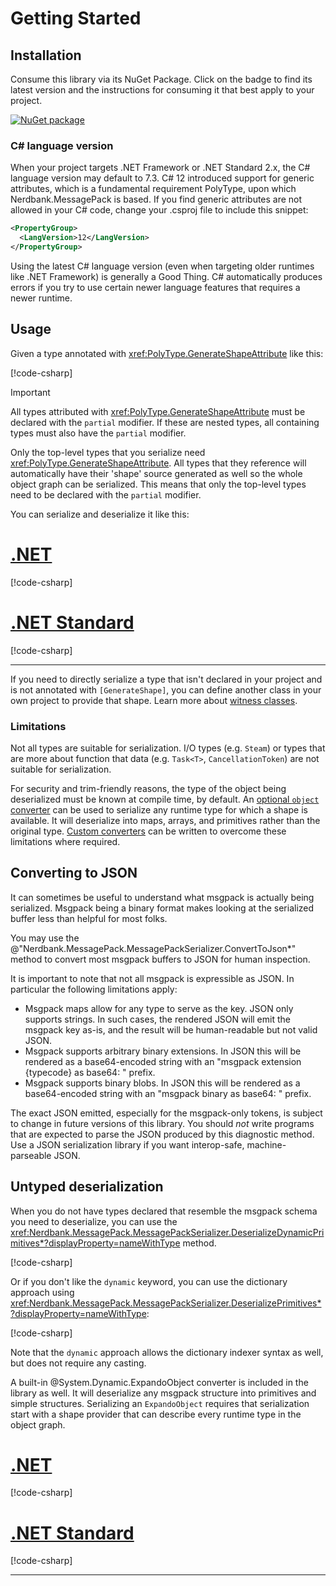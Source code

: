 # Getting Started

## Installation

Consume this library via its NuGet Package.
Click on the badge to find its latest version and the instructions for consuming it that best apply to your project.

[![NuGet package](https://img.shields.io/nuget/v/Nerdbank.MessagePack.svg)](https://nuget.org/packages/Nerdbank.MessagePack)

### C# language version

When your project targets .NET Framework or .NET Standard 2.x, the C# language version may default to 7.3.
C# 12 introduced support for generic attributes, which is a fundamental requirement PolyType, upon which Nerdbank.MessagePack is based.
If you find generic attributes are not allowed in your C# code, change your .csproj file to include this snippet:

```xml
<PropertyGroup>
  <LangVersion>12</LangVersion>
</PropertyGroup>
```

Using the latest C# language version (even when targeting older runtimes like .NET Framework) is generally a Good Thing.
C# automatically produces errors if you try to use certain newer language features that requires a newer runtime.

## Usage

Given a type annotated with <xref:PolyType.GenerateShapeAttribute> like this:

[!code-csharp[](../../samples/cs/GettingStarted.cs#SimpleRecord)]

> [!IMPORTANT]
> All types attributed with <xref:PolyType.GenerateShapeAttribute> must be declared with the `partial` modifier.
> If these are nested types, all containing types must also have the `partial` modifier.

Only the top-level types that you serialize need <xref:PolyType.GenerateShapeAttribute>.
All types that they reference will automatically have their 'shape' source generated as well so the whole object graph can be serialized.
This means that only the top-level types need to be declared with the `partial` modifier.

You can serialize and deserialize it like this:

# [.NET](#tab/net)

[!code-csharp[](../../samples/cs/GettingStarted.cs#SimpleRecordRoundtripNET)]

# [.NET Standard](#tab/netfx)

[!code-csharp[](../../samples/cs/GettingStarted.cs#SimpleRecordRoundtripNETFX)]

---

If you need to directly serialize a type that isn't declared in your project and is not annotated with `[GenerateShape]`, you can define another class in your own project to provide that shape.
Learn more about [witness classes](type-shapes.md#witness-classes).

### Limitations

Not all types are suitable for serialization.
I/O types (e.g. `Steam`) or types that are more about function that data (e.g. `Task<T>`, `CancellationToken`) are not suitable for serialization.

For security and trim-friendly reasons, the type of the object being deserialized must be known at compile time, by default.
An [optional `object` converter](xref:Nerdbank.MessagePack.OptionalConverters.WithObjectConverter*) can be used to serialize any runtime type for which a shape is available. It will deserialize into maps, arrays, and primitives rather than the original type.
[Custom converters](custom-converters.md) can be written to overcome these limitations where required.

## Converting to JSON

It can sometimes be useful to understand what msgpack is actually being serialized.
Msgpack being a binary format makes looking at the serialized buffer less than helpful for most folks.

You may use the @"Nerdbank.MessagePack.MessagePackSerializer.ConvertToJson*" method to convert most msgpack buffers to JSON for human inspection.

It is important to note that not all msgpack is expressible as JSON.
In particular the following limitations apply:

* Msgpack maps allow for any type to serve as the key. JSON only supports strings. In such cases, the rendered JSON will emit the msgpack key as-is, and the result will be human-readable but not valid JSON.
* Msgpack supports arbitrary binary extensions. In JSON this will be rendered as a base64-encoded string with an "msgpack extension {typecode} as base64: " prefix.
* Msgpack supports binary blobs. In JSON this will be rendered as a base64-encoded string with an "msgpack binary as base64: " prefix.

The exact JSON emitted, especially for the msgpack-only tokens, is subject to change in future versions of this library.
You should *not* write programs that are expected to parse the JSON produced by this diagnostic method.
Use a JSON serialization library if you want interop-safe, machine-parseable JSON.

## Untyped deserialization

When you do not have types declared that resemble the msgpack schema you need to deserialize, you can use the <xref:Nerdbank.MessagePack.MessagePackSerializer.DeserializeDynamicPrimitives*?displayProperty=nameWithType> method.

[!code-csharp[](../../samples/cs/PrimitiveDeserialization.cs#DeserializeDynamicPrimitives)]

Or if you don't like the `dynamic` keyword, you can use the dictionary approach using <xref:Nerdbank.MessagePack.MessagePackSerializer.DeserializePrimitives*?displayProperty=nameWithType>:

[!code-csharp[](../../samples/cs/PrimitiveDeserialization.cs#DeserializePrimitives)]

Note that the `dynamic` approach allows the dictionary indexer syntax as well, but does not require any casting.

A built-in @System.Dynamic.ExpandoObject converter is included in the library as well.
It will deserialize any msgpack structure into primitives and simple structures.
Serializing an `ExpandoObject` requires that serialization start with a shape provider that can describe every runtime type in the object graph.

# [.NET](#tab/net)

[!code-csharp[](../../samples/cs/PrimitiveDeserialization.cs#DeserializeExpandoObjectNET)]

# [.NET Standard](#tab/netfx)

[!code-csharp[](../../samples/cs/PrimitiveDeserialization.cs#DeserializeExpandoObjectNETFX)]

---
